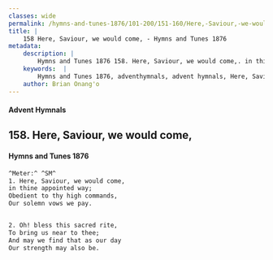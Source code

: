 ```yaml
---
classes: wide
permalink: /hymns-and-tunes-1876/101-200/151-160/Here,-Saviour,-we-would-come,/
title: |
    158 Here, Saviour, we would come, - Hymns and Tunes 1876
metadata:
    description: |
        Hymns and Tunes 1876 158. Here, Saviour, we would come,. in thine appointed way; Obedient to thy high commands, Our solemn vows we pay. 
    keywords:  |
        Hymns and Tunes 1876, adventhymnals, advent hymnals, Here, Saviour, we would come,, in thine appointed way;, 
    author: Brian Onang'o
---
```


#### Advent Hymnals
## 158. Here, Saviour, we would come,
####  Hymns and Tunes 1876

```txt
^Meter:^ ^SM^
1. Here, Saviour, we would come,
in thine appointed way;
Obedient to thy high commands,
Our solemn vows we pay.


2. Oh! bless this sacred rite,
To bring us near to thee;
And may we find that as our day
Our strength may also be.
```